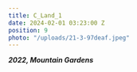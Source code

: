 ```yaml
---
title: C_Land_1
date: 2024-02-01 03:23:00 Z
position: 9
photo: "/uploads/21-3-97deaf.jpeg"
---
```


***2022, Mountain Gardens***